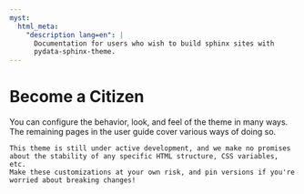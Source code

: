 ```yaml
---
myst:
  html_meta:
    "description lang=en": |
      Documentation for users who wish to build sphinx sites with
      pydata-sphinx-theme.
---
```


# Become a Citizen

You can configure the behavior, look, and feel of the theme in many ways.
The remaining pages in the user guide cover various ways of doing so.

```{danger}
This theme is still under active development, and we make no promises
about the stability of any specific HTML structure, CSS variables, etc.
Make these customizations at your own risk, and pin versions if you're
worried about breaking changes!
```
